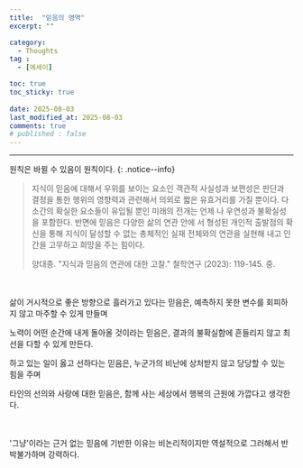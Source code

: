 ```yaml
---
title:  "믿음의 영역" 
excerpt: ""

category:
  - Thoughts
tag :
  - [에세이]

toc: true
toc_sticky: true
 
date: 2025-08-03
last_modified_at: 2025-08-03
comments: true
# published : false
---
```


---

원칙은 바뀔 수 있음이 원칙이다.
{: .notice--info}

> 지식이 믿음에 대해서 우위를 보이는 요소인 객관적 사실성과 보편성은 판단과 결정을 통한 행위의 영향력과 관련해서 의외로 짧은 유효거리를 가질 뿐이다. 다소간의 확실한 요소들이 유입될 뿐인 미래의 전개는 언제 나 우연성과 불확실성을 포함한다. 반면에 믿음은 다양한 삶의 연관 안에 서 형성된 개인적 출발점의 확신을 통해 지식이 달성할 수 없는 총체적인 실재 전체와의 연관을 실현해 내고 인간을 고무하고 희망을 주는 힘이다.
> 
> 양대종. "지식과 믿음의 연관에 대한 고찰." 철학연구 (2023): 119-145. 중.


<br>
<br>
삶이 거시적으로 좋은 방향으로 흘러가고 있다는 믿음은, 예측하지 못한 변수를 회피하지 않고 마주할 수 있게 만들며

노력이 어떤 순간에 내게 돌아올 것이라는 믿음은, 결과의 불확실함에 흔들리지 않고 최선을 다할 수 있게 만든다.

하고 있는 일이 옳고 선하다는 믿음은, 누군가의 비난에 상처받지 않고 당당할 수 있는 힘을 주며

타인의 선의와 사랑에 대한 믿음은, 함께 사는 세상에서 행복의 근원에 가깝다고 생각한다.


<br>
<br>
'그냥'이라는 근거 없는 믿음에 기반한 이유는 비논리적이지만 역설적으로 그러해서 반박불가하며 강력하다.